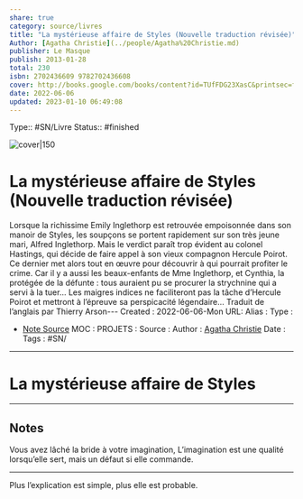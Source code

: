```yaml
---
share: true 
category: source/livres
title: "La mystérieuse affaire de Styles (Nouvelle traduction révisée)"
Author: [Agatha Christie](../people/Agatha%20Christie.md)
publisher: Le Masque
publish: 2013-01-28
total: 230
isbn: 2702436609 9782702436608
cover: http://books.google.com/books/content?id=TUfFDG23XasC&printsec=frontcover&img=1&zoom=1&edge=curl&source=gbs_api
date: 2022-06-06
updated: 2023-01-10 06:49:08
---
```

Type:: #SN/Livre 
Status:: #finished 

![cover|150](http://books.google.com/books/content?id=TUfFDG23XasC&printsec=frontcover&img=1&zoom=1&edge=curl&source=gbs_api)

# La mystérieuse affaire de Styles (Nouvelle traduction révisée)

Lorsque la richissime Emily Inglethorp est retrouvée empoisonnée dans son manoir de Styles, les soupçons se portent rapidement sur son très jeune mari, Alfred Inglethorp. Mais le verdict paraît trop évident au colonel Hastings, qui décide de faire appel à son vieux compagnon Hercule Poirot. Ce dernier met alors tout en œuvre pour découvrir à qui pourrait profiter le crime. Car il y a aussi les beaux-enfants de Mme Inglethorp, et Cynthia, la protégée de la défunte : tous auraient pu se procurer la strychnine qui a servi à la tuer... Les maigres indices ne faciliteront pas la tâche d’Hercule Poirot et mettront à l’épreuve sa perspicacité légendaire... Traduit de l’anglais par Thierry Arson---
Created : 2022-06-06-Mon
URL:
Alias :
Type : 
- [Note Source](Note%20Source)
MOC : 
PROJETS :
Source :
Author : [Agatha Christie](../people/Agatha%20Christie.md)
Date :
Tags : #SN/
---

# La mystérieuse affaire de Styles


***

## Notes
Vous avez lâché la bride à votre imagination, L’imagination est une qualité lorsqu’elle sert, mais un défaut si elle commande.  
  
*****  
  
Plus l’explication est simple, plus elle est probable.